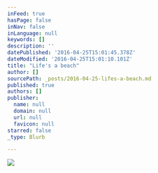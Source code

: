 ```yaml
---
inFeed: true
hasPage: false
inNav: false
inLanguage: null
keywords: []
description: ''
datePublished: '2016-04-25T15:01:45.378Z'
dateModified: '2016-04-25T15:01:10.101Z'
title: "Life's a beach"
author: []
sourcePath: _posts/2016-04-25-lifes-a-beach.md
published: true
authors: []
publisher:
  name: null
  domain: null
  url: null
  favicon: null
starred: false
_type: Blurb

---
```

![](https://the-grid-user-content.s3-us-west-2.amazonaws.com/5909a170-ef12-4c89-8e13-908210288800.jpg)